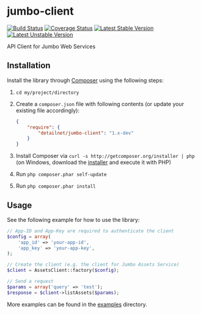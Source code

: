 # jumbo-client

[![Build Status](https://travis-ci.org/detailnet/jumbo-client.svg?branch=master)](https://travis-ci.org/detailnet/jumbo-client)
[![Coverage Status](https://img.shields.io/coveralls/detailnet/jumbo-client.svg)](https://coveralls.io/r/detailnet/jumbo-client)
[![Latest Stable Version](https://poser.pugx.org/detailnet/jumbo-client/v/stable.svg)](https://packagist.org/packages/detailnet/jumbo-client)
[![Latest Unstable Version](https://poser.pugx.org/detailnet/jumbo-client/v/unstable.svg)](https://packagist.org/packages/detailnet/jumbo-client)

API Client for Jumbo Web Services

## Installation
Install the library through [Composer](http://getcomposer.org/) using the following steps:

  1. `cd my/project/directory`
  
  2. Create a `composer.json` file with following contents (or update your existing file accordingly):

     ```json
     {
         "require": {
             "detailnet/jumbo-client": "1.x-dev"
         }
     }
     ```
  3. Install Composer via `curl -s http://getcomposer.org/installer | php` (on Windows, download
     the [installer](http://getcomposer.org/installer) and execute it with PHP)
     
  4. Run `php composer.phar self-update`
     
  5. Run `php composer.phar install`

## Usage

See the following example for how to use the library:

```php
// App-ID and App-Key are required to authenticate the client
$config = array(
    'app_id' => 'your-app-id',
    'app_key' => 'your-app-key',
);

// Create the client (e.g. the client for Jumbo Assets Service)
$client = AssetsClient::factory($config);

// Send a request
$params = array('query' => 'test');
$response = $client->listAssets($params);
```

More examples can be found in the [examples](examples) directory.
